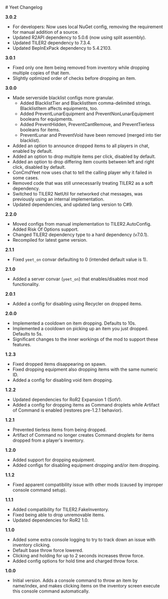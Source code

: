 ﻿﻿# Yeet Changelog

**3.0.2**

- For developers: Now uses local NuGet config, removing the requirement for manual addition of a source.
- Updated R2API dependency to 5.0.6 (now using split assembly).
- Updated TILER2 dependency to 7.3.4.
- Updated BepInExPack dependency to 5.4.2103.

**3.0.1**

- Fixed only one item being removed from inventory while dropping multiple copies of that item.
- Slightly optimized order of checks before dropping an item.

**3.0.0**

- Made serverside blacklist configs more granular.
	- Added BlacklistTier and BlacklistItem comma-delimited strings. BlacklistItem affects equipments, too.
	- Added PreventLunarEquipment and PreventNonLunarEquipment booleans for equipments.
	- Added PreventHidden, PreventCantRemove, and PreventTierless booleans for items.
	- PreventLunar and PreventVoid have been removed (merged into tier blacklist).
- Added an option to announce dropped items to all players in chat, enabled by default.
- Added an option to drop multiple items per click, disabled by default.
- Added an option to drop differing item counts between left and right click, disabled by default.
- ConCmdYeet now uses chat to tell the calling player why it failed in some cases.
- Removed code that was still unnecessarily treating TILER2 as a soft dependency.
- Switched to TILER2 NetUtil for networked chat messages, was previously using an internal implementation.
- Updated dependencies, and updated lang version to C#9.

**2.2.0**

- Moved configs from manual implementation to TILER2.AutoConfig. Added Risk Of Options support.
- Changed TILER2 dependency type to a hard dependency (v7.0.1).
- Recompiled for latest game version.

**2.1.1**

- Fixed `yeet_on` convar defaulting to 0 (intended default value is 1).

**2.1.0**

- Added a server convar (`yeet_on`) that enables/disables most mod functionality.

**2.0.1**

- Added a config for disabling using Recycler on dropped items.

**2.0.0**

- Implemented a cooldown on item dropping. Defaults to 10s.
- Implemented a cooldown on picking up an item you just dropped. Defaults to 5s.
- Significant changes to the inner workings of the mod to support these features.

**1.2.3**

- Fixed dropped items disappearing on spawn.
- Fixed dropping equipment also dropping items with the same numeric ID.
- Added a config for disabling void item dropping.

**1.2.2**

- Updated dependencies for RoR2 Expansion 1 (SotV).
- Added a config for dropping items as Command droplets while Artifact of Command is enabled (restores pre-1.2.1 behavior).

**1.2.1**

- Prevented tierless items from being dropped.
- Artifact of Command no longer creates Command droplets for items dropped from a player's inventory.

**1.2.0**

- Added support for dropping equipment.
- Added configs for disabling equipment dropping and/or item dropping.

**1.1.2**

- Fixed apparent compatibility issue with other mods (caused by improper console command setup).

**1.1.1**

- Added compatibility for TILER2.FakeInventory.
- Fixed being able to drop unremovable items.
- Updated dependencies for RoR2 1.0.

**1.1.0**

- Added some extra console logging to try to track down an issue with inventory clicking.
- Default base throw force lowered.
- Clicking and holding for up to 2 seconds increases throw force.
- Added config options for hold time and charged throw force.

**1.0.0**

- Initial version. Adds a console command to throw an item by name/index, and makes clicking items on the inventory screen execute this console command automatically.